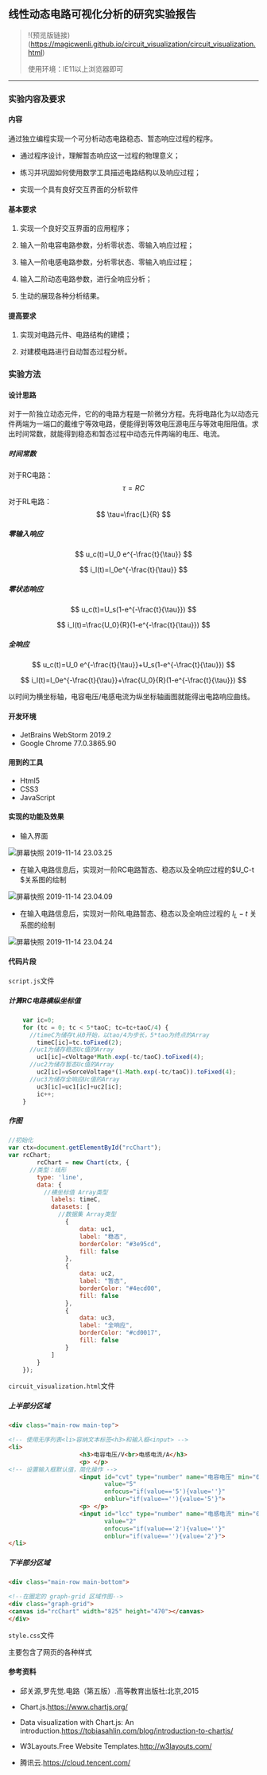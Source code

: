 ## 线性动态电路可视化分析的研究实验报告


>  !(预览版链接)(https://magicwenli.github.io/circuit_visualization/circuit_visualization.html)
>
> 使用环境：IE11以上浏览器即可

--------

###  实验内容及要求

#### 内容

通过独立编程实现一个可分析动态电路稳态、暂态响应过程的程序。

- 通过程序设计，理解暂态响应这一过程的物理意义；

- 练习并巩固如何使用数学工具描述电路结构以及响应过程；

- 实现一个具有良好交互界面的分析软件

#### 基本要求

1. 实现一个良好交互界面的应用程序；

2. 输入一阶电容电路参数，分析零状态、零输入响应过程；

3. 输入一阶电感电路参数，分析零状态、零输入响应过程；

4. 输入二阶动态电路参数，进行全响应分析；

5. 生动的展现各种分析结果。

#### 提高要求

1. 实现对电路元件、电路结构的建模；

2. 对建模电路进行自动暂态过程分析。

### 实验方法

#### 设计思路

对于一阶独立动态元件，它的的电路方程是一阶微分方程。先将电路化为以动态元件两端为一端口的戴维宁等效电路，便能得到等效电压源电压与等效电阻阻值。求出时间常数，就能得到稳态和暂态过程中动态元件两端的电压、电流。

##### 时间常数

对于RC电路：
$$
\tau=RC
$$
对于RL电路：
$$
\tau=\frac{L}{R}
$$


##### 零输入响应

$$
u_c(t)=U_0 e^{-\frac{t}{\tau}}
$$

$$
i_l(t)=I_0e^{-\frac{t}{\tau}}
$$

##### 零状态响应

$$
u_c(t)=U_s(1-e^{-\frac{t}{\tau}})
$$

$$
i_l(t)=\frac{U_0}{R}(1-e^{-\frac{t}{\tau}})
$$



##### 全响应

$$
u_c(t)=U_0 e^{-\frac{t}{\tau}}+U_s(1-e^{-\frac{t}{\tau}})
$$

$$
i_l(t)=I_0e^{-\frac{t}{\tau}}+\frac{U_0}{R}(1-e^{-\frac{t}{\tau}})
$$

以时间为横坐标轴，电容电压/电感电流为纵坐标轴画图就能得出电路响应曲线。

#### 开发环境

- JetBrains WebStorm 2019.2
- Google Chrome 77.0.3865.90

#### 用到的工具

- Html5 
- CSS3
- JavaScript

#### 实现的功能及效果

- 输入界面

![屏幕快照 2019-11-14 23.03.25](https://i.loli.net/2019/11/15/mJvX1E3uqo6beQW.png)

- 在输入电路信息后，实现对一阶RC电路暂态、稳态以及全响应过程的$U_C-t $关系图的绘制

![屏幕快照 2019-11-14 23.04.09](https://i.loli.net/2019/11/15/OF6Y3d842D5UX7e.png)

- 在输入电路信息后，实现对一阶RL电路暂态、稳态以及全响应过程的 $I_L - t$ 关系图的绘制

![屏幕快照 2019-11-14 23.04.24](https://i.loli.net/2019/11/15/xZLWhoA3uF4rRYa.png)

#### 代码片段

`script.js`文件

##### 计算RC电路横纵坐标值

```js
    var ic=0;
    for (tc = 0; tc < 5*taoC; tc=tc+taoC/4) {
      //timeC为储存t从0开始，以tao/4为步长，5*tao为终点的Array
        timeC[ic]=tc.toFixed(2);
      //uc1为储存稳态Uc值的Array
        uc1[ic]=cVoltage*Math.exp(-tc/taoC).toFixed(4);
      //uc2为储存暂态Uc值的Array
        uc2[ic]=vSorceVoltage*(1-Math.exp(-tc/taoC)).toFixed(4);
      //uc3为储存全响应Uc值的Array
        uc3[ic]=uc1[ic]+uc2[ic];
        ic++;
    }
```

##### 作图

```js
//初始化
var ctx=document.getElementById("rcChart");
var rcChart;
		rcChart = new Chart(ctx, {
      //类型：线形
        type: 'line',
        data: {
          //横坐标值 Array类型
            labels: timeC,
            datasets: [
              //数据集 Array类型
                {
                    data: uc1,
                    label: "稳态",
                    borderColor: "#3e95cd",
                    fill: false
                },
                {
                    data: uc2,
                    label: "暂态",
                    borderColor: "#4ecd00",
                    fill: false
                },
                {
                    data: uc3,
                    label: "全响应",
                    borderColor: "#cd0017",
                    fill: false
                }
            ]
        }
    });
```



`circuit_visualization.html`文件

##### 上半部分区域

```html
<div class="main-row main-top">
```

```html
<!-- 使用无序列表<li>容纳文本标签<h3>和输入框<input> -->
<li>
					<h3>电容电压/V<br>电感电流/A</h3>
					<p> </p>
<!-- 设置输入框默认值，简化操作 -->
					<input id="cvt" type="number" name="电容电压" min="0" required="required"
						   value="5"
						   onfocus="if(value=='5'){value=''}"
						   onblur="if(value==''){value='5'}">
					<p> </p>
					<input id="lcc" type="number" name="电感电流" min="0" required="required"
						   value="2"
						   onfocus="if(value=='2'){value=''}"
						   onblur="if(value==''){value='2'}">
</li>
```



##### 下半部分区域

```html
<div class="main-row main-bottom">
```

```html
<!--在圈定的 graph-grid 区域作图-->
<div class="graph-grid">
<canvas id="rcChart" width="825" height="470"></canvas>
</div>
```



`style.css`文件

主要包含了网页的各种样式



#### 参考资料

- 邱关源,罗先觉.电路（第五版）.高等教育出版社:北京,2015

- Chart.js.https://www.chartjs.org/
- Data visualization with Chart.js: An introduction.https://tobiasahlin.com/blog/introduction-to-chartjs/
- W3Layouts.Free Website Templates.http://w3layouts.com/
- 腾讯云.https://cloud.tencent.com/

